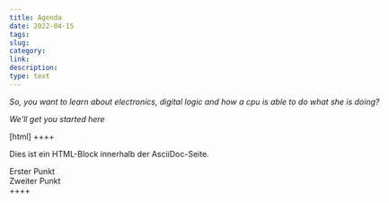 ```yaml
---
title: Agenda 
date: 2022-04-15
tags: 
slug: 
category: 
link: 
description: 
type: text
---
```


*So, you want to learn about electronics, digital logic and how a cpu is able to do what she is doing?*

*We'll get you started here*

[html]
++++
<div class="custom-html">
  <p>Dies ist ein HTML-Block innerhalb der AsciiDoc-Seite.</p>
  <ul>
    <li>Erster Punkt</li>
    <li>Zweiter Punkt</li>
  </ul>
</div>
++++

<rawhtml>

<?xml version="1.0" encoding="UTF-8"?>
<!DOCTYPE html PUBLIC "-//W3C//DTD XHTML 1.1 plus MathML 2.0//EN"
        "http://www.w3.org/Math/DTD/mathml2/xhtml-math11-f.dtd">
<html xmlns="http://www.w3.org/1999/xhtml">
<!--This file was converted to xhtml by LibreOffice - see https://cgit.freedesktop.org/libreoffice/core/tree/filter/source/xslt for the code.-->
<head profile="http://dublincore.org/documents/dcmi-terms/">
    <meta http-equiv="Content-Type" content="application/xhtml+xml; charset=utf-8"/>
    <title xml:lang="en-US">- no title specified</title>
    <meta name="DCTERMS.title" content="" xml:lang="en-US"/>
    <meta name="DCTERMS.language" content="en-US" scheme="DCTERMS.RFC4646"/>
    <meta name="DCTERMS.source" content="http://xml.openoffice.org/odf2xhtml"/>
    <meta name="DCTERMS.issued" content="2022-04-15T18:22:57.383394805" scheme="DCTERMS.W3CDTF"/>
    <meta name="DCTERMS.modified" content="2023-04-22T14:56:22.387538699" scheme="DCTERMS.W3CDTF"/>
    <meta name="DCTERMS.provenance" content="" xml:lang="en-US"/>
    <meta name="DCTERMS.subject" content="," xml:lang="en-US"/>
    <link rel="schema.DC" href="http://purl.org/dc/elements/1.1/" hreflang="en"/>
    <link rel="schema.DCTERMS" href="http://purl.org/dc/terms/" hreflang="en"/>
    <link rel="schema.DCTYPE" href="http://purl.org/dc/dcmitype/" hreflang="en"/>
    <link rel="schema.DCAM" href="http://purl.org/dc/dcam/" hreflang="en"/>
    <style type="text/css">
    @page {  }
    table { border-collapse:collapse; border-spacing:0; empty-cells:show }
    td, th { vertical-align:top; font-size:10pt;}
    h1, h2, h3, h4, h5, h6 { clear:both;}
    p { white-space: nowrap; }
    ol, ul { margin:0; padding:0;}
    li { list-style: none; margin:0; padding:0;}
    /* "li span.odfLiEnd" - IE 7 issue*/
    li span. { clear: both; line-height:0; width:0; height:0; margin:0; padding:0; }
    span.footnodeNumber { padding-right:1em; }
    span.annotation_style_by_filter { font-size:95%; font-family:Arial; background-color:#fff000;  margin:0; border:0; padding:0;  }
    span.heading_numbering { margin-right: 0.8rem; }* { margin:0;}
    .ta1 { writing-mode:horizontal-tb; direction:ltr; }
    .Default { font-family:Liberation Sans; }
    .ce1 { font-family:Liberation Sans; font-weight:bold; }
    .ce11 { font-family:Liberation Sans; background-color:#729fcf; color:#666666; font-weight:bold; }
    .ce12 { font-family:Liberation Sans; background-color:#729fcf; color:#666666; }
    .ce13 { font-family:Liberation Sans; background-color:#ffff00; color:#666666; font-weight:bold; }
    .ce14 { font-family:Liberation Sans; background-color:#ffff00; color:#666666; }
    .ce15 { font-family:Liberation Sans; background-color:#c9211e; color:#666666; font-weight:bold; }
    .ce16 { font-family:Liberation Sans; background-color:#c9211e; color:#666666; }
    .ce18 { font-family:Liberation Sans; background-color:#00a933; color:#666666; }
    .ce2 { font-family:Liberation Sans; background-color:#00a933; font-weight:bold; }
    .ce22 { font-family:Liberation Sans; background-color:#00a933; color:#000000; font-weight:bold; }
    .ce3 { font-family:Liberation Sans; background-color:#00a933; }
    .ce7 { font-family:Liberation Sans; background-color:#00a933; color:#000000; }
    .co1 { width:1.6598in; }
    .co2 { width:2.1283in; }
    .co3 { width:0.889in; }
    .ro1 { height:0.178in; }
    .T1 { font-size:10pt; font-weight:normal; text-decoration:none ! important; font-style:normal; text-shadow:none; font-family:Liberation Sans; }
    /* ODF styles with no properties representable as CSS */
     { }

    </style>
</head>
<body dir="ltr">
<table border="0" cellspacing="0" cellpadding="0" class="ta1">
    <colgroup>
        <col width="184"/>
        <col width="236"/>
        <col width="99"/>
    </colgroup>
    <tr class="ro1">
        <td style="text-align:left;width:1.6598in; " class="Default"> </td>
        <td style="text-align:left;width:2.1283in; " class="Default"> </td>
        <td style="text-align:left;width:0.889in; " class="Default"> </td>
    </tr>
    <tr class="ro1">
        <td style="text-align:left;width:1.6598in; " class="Default"> </td>
        <td style="text-align:left;width:2.1283in; " class="Default"> </td>
        <td style="text-align:left;width:0.889in; " class="Default"> </td>
    </tr>
    <tr class="ro1">
        <td style="text-align:left;width:1.6598in; " class="ce2"><p>Combinatorial Logic</p></td>
        <td style="text-align:left;width:2.1283in; " class="ce22"><p>Sequential Logic</p></td>
        <td style="text-align:left;width:0.889in; " class="ce1"> </td>
    </tr>
    <tr class="ro1">
        <td style="text-align:left;width:1.6598in; " class="ce3"> </td>
        <td style="text-align:left;width:2.1283in; " class="ce18"> </td>
        <td style="text-align:left;width:0.889in; " class="Default"> </td>
    </tr>
    <tr class="ro1">
        <td style="text-align:left;width:1.6598in; " class="ce7"><p><a
                href="./../docs/digital_logic/00_combinatorial_logic/">00_combinatorial_logic</a></p></td>
        <td style="text-align:left;width:2.1283in; " class="ce18"><p>10_sequential_logic</p></td>
        <td style="text-align:left;width:0.889in; " class="Default"> </td>
    </tr>
    <tr class="ro1">
        <td style="text-align:left;width:1.6598in; " class="ce7"><p><span class="T1"><a
                href="./../docs/digital_logic/01_boolean_algebra/">01_boolean_algebra</a></span></p></td>
        <td style="text-align:left;width:2.1283in; " class="ce18"><p><a
                href="./../digital_logic_2/11_clocks_and_registers.adoc">11_clocks,flipflops_and_registers</a></p></td>
        <td style="text-align:left;width:0.889in; " class="Default"> </td>
    </tr>
    <tr class="ro1">
        <td style="text-align:left;width:1.6598in; " class="ce7"><p><a href="./../docs/digital_logic/02_xor/">02_XOR</a>
        </p></td>
        <td style="text-align:left;width:2.1283in; " class="ce18"><p>12_automata</p></td>
        <td style="text-align:left;width:0.889in; " class="Default"> </td>
    </tr>
    <tr class="ro1">
        <td style="text-align:left;width:1.6598in; " class="ce7"><p><a href="./../docs/digital_logic/03_binary_system/">03_binary_system</a>
        </p></td>
        <td style="text-align:left;width:2.1283in; " class="ce18"><p>13_cpu_control </p></td>
        <td style="text-align:left;width:0.889in; " class="Default"> </td>
    </tr>
    <tr class="ro1">
        <td style="text-align:left;width:1.6598in; " class="ce7"><p><a
                href="./../docs/digital_logic/04_signs/">04_Signs</a></p></td>
        <td style="text-align:left;width:2.1283in; " class="ce18"><p>14_programmable Logic</p></td>
        <td style="text-align:left;width:0.889in; " class="Default"> </td>
    </tr>
    <tr class="ro1">
        <td style="text-align:left;width:1.6598in; " class="ce7"><p><a href="./../docs/digital_logic/05_alu/">05_ALU</a>
        </p></td>
        <td style="text-align:left;width:2.1283in; " class="ce18"><p>15_test_logic</p></td>
        <td style="text-align:left;width:0.889in; " class="Default"> </td>
    </tr>
    <tr class="ro1">
        <td style="text-align:left;width:1.6598in; " class="ce7"><p><a href="./../docs/digital_logic/06_memory/">06_Memory</a>
        </p></td>
        <td style="text-align:left;width:2.1283in; " class="ce18"><p>16_ HDLs (VHDL+Verilog)</p></td>
        <td style="text-align:left;width:0.889in; " class="Default"> </td>
    </tr>
    <tr class="ro1">
        <td style="text-align:left;width:1.6598in; " class="ce3"> </td>
        <td style="text-align:left;width:2.1283in; " class="ce18"><p>17_Register-Transfer-Level</p></td>
        <td style="text-align:left;width:0.889in; " class="Default"> </td>
    </tr>
    <tr class="ro1">
        <td style="text-align:left;width:1.6598in; " class="ce3"> </td>
        <td style="text-align:left;width:2.1283in; " class="ce18"> </td>
        <td style="text-align:left;width:0.889in; " class="Default"> </td>
    </tr>
    <tr class="ro1">
        <td style="text-align:left;width:1.6598in; " class="ce11"><p>Computer Architecture / Processor design</p></td>
        <td style="text-align:left;width:2.1283in; " class="ce11"> </td>
        <td style="text-align:left;width:0.889in; " class="ce1"> </td>
    </tr>
    <tr class="ro1">
        <td style="text-align:left;width:1.6598in; " class="ce12"> </td>
        <td style="text-align:left;width:2.1283in; " class="ce12"> </td>
        <td style="text-align:left;width:0.889in; " class="Default"> </td>
    </tr>
    <tr class="ro1">
        <td style="text-align:left;width:1.6598in; " class="ce12"><p>20_RISC_V </p></td>
        <td style="text-align:left;width:2.1283in; " class="ce12"> </td>
        <td style="text-align:left;width:0.889in; " class="Default"> </td>
    </tr>
    <tr class="ro1">
        <td style="text-align:left;width:1.6598in; " class="ce12"><p>21_ISA, Assembler + Linker</p></td>
        <td style="text-align:left;width:2.1283in; " class="ce12"> </td>
        <td style="text-align:left;width:0.889in; " class="Default"> </td>
    </tr>
    <tr class="ro1">
        <td style="text-align:left;width:1.6598in; " class="ce12"><p>22_RISC_V_implementation</p></td>
        <td style="text-align:left;width:2.1283in; " class="ce12"> </td>
        <td style="text-align:left;width:0.889in; " class="Default"> </td>
    </tr>
    <tr class="ro1">
        <td style="text-align:left;width:1.6598in; " class="ce12"> </td>
        <td style="text-align:left;width:2.1283in; " class="ce12"> </td>
        <td style="text-align:left;width:0.889in; " class="Default"> </td>
    </tr>
    <tr class="ro1">
        <td style="text-align:left;width:1.6598in; " class="ce12"> </td>
        <td style="text-align:left;width:2.1283in; " class="ce12"> </td>
        <td style="text-align:left;width:0.889in; " class="Default"> </td>
    </tr>
    <tr class="ro1">
        <td style="text-align:left;width:1.6598in; " class="ce13"><p>Excursions</p></td>
        <td style="text-align:left;width:2.1283in; " class="ce13"> </td>
        <td style="text-align:left;width:0.889in; " class="ce1"> </td>
    </tr>
    <tr class="ro1">
        <td style="text-align:left;width:1.6598in; " class="ce14"> </td>
        <td style="text-align:left;width:2.1283in; " class="ce14"> </td>
        <td style="text-align:left;width:0.889in; " class="Default"> </td>
    </tr>
    <tr class="ro1">
        <td style="text-align:left;width:1.6598in; " class="ce14"><p><a
                href="./../docs/digital_logic_x/x0_multiplication">X0_Multiplication</a></p></td>
        <td style="text-align:left;width:2.1283in; " class="ce14"> </td>
        <td style="text-align:left;width:0.889in; " class="Default"> </td>
    </tr>
    <tr class="ro1">
        <td style="text-align:left;width:1.6598in; " class="ce14"><p>X1_Division </p></td>
        <td style="text-align:left;width:2.1283in; " class="ce14"> </td>
        <td style="text-align:left;width:0.889in; " class="Default"> </td>
    </tr>
    <tr class="ro1">
        <td style="text-align:left;width:1.6598in; " class="ce14"><p>X2_Trigonometric functions (CORDIC)</p></td>
        <td style="text-align:left;width:2.1283in; " class="ce14"> </td>
        <td style="text-align:left;width:0.889in; " class="Default"> </td>
    </tr>
    <tr class="ro1">
        <td style="text-align:left;width:1.6598in; " class="ce14"><p>X3_Sigmoid functions</p></td>
        <td style="text-align:left;width:2.1283in; " class="ce14"> </td>
        <td style="text-align:left;width:0.889in; " class="Default"> </td>
    </tr>
    <tr class="ro1">
        <td style="text-align:left;width:1.6598in; " class="ce14"> </td>
        <td style="text-align:left;width:2.1283in; " class="ce14"> </td>
        <td style="text-align:left;width:0.889in; " class="Default"> </td>
    </tr>
    <tr class="ro1">
        <td style="text-align:left;width:1.6598in; " class="ce14"> </td>
        <td style="text-align:left;width:2.1283in; " class="ce14"> </td>
        <td style="text-align:left;width:0.889in; " class="Default"> </td>
    </tr>
    <tr class="ro1">
        <td style="text-align:left;width:1.6598in; " class="ce15"><p>Other topics</p></td>
        <td style="text-align:left;width:2.1283in; " class="ce16"> </td>
        <td style="text-align:left;width:0.889in; " class="Default"> </td>
    </tr>
    <tr class="ro1">
        <td style="text-align:left;width:1.6598in; " class="ce16"> </td>
        <td style="text-align:left;width:2.1283in; " class="ce16"> </td>
        <td style="text-align:left;width:0.889in; " class="Default"> </td>
    </tr>
    <tr class="ro1">
        <td style="text-align:left;width:1.6598in; " class="ce16"><p>O00_Consciousness </p></td>
        <td style="text-align:left;width:2.1283in; " class="ce16"> </td>
        <td style="text-align:left;width:0.889in; " class="Default"> </td>
    </tr>
    <tr class="ro1">
        <td style="text-align:left;width:1.6598in; " class="ce16"> </td>
        <td style="text-align:left;width:2.1283in; " class="ce16"> </td>
        <td style="text-align:left;width:0.889in; " class="Default"> </td>
    </tr>
</table>
</body>
</html>
</style>
</head>
</html>
</rawhtml>
